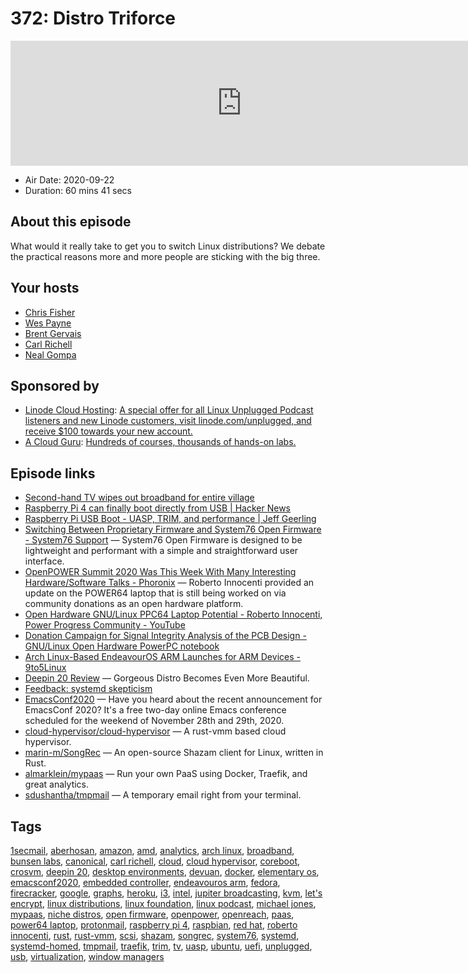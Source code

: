 # 372: Distro Triforce

<iframe src="https://player.fireside.fm/v2/RUkczH-V+d2udLq_J?theme=dark" width="740" height="200" frameborder="0" scrolling="no"></iframe>

* Air Date: 2020-09-22
* Duration: 60 mins 41 secs

## About this episode

What would it really take to get you to switch Linux distributions? We debate the practical reasons more and more people are sticking with the big three.

## Your hosts
* [Chris Fisher](https://linuxunplugged.com/hosts/chrislas)
* [Wes Payne](https://linuxunplugged.com/hosts/wes)
* [Brent Gervais](https://linuxunplugged.com/guests/brentgervais)
* [Carl Richell](https://linuxunplugged.com/guests/carl-richell)
* [Neal Gompa](https://linuxunplugged.com/guests/nealgompa)

## Sponsored by

  * [Linode Cloud Hosting](https://linode.com/unplugged): [A special offer for all Linux Unplugged Podcast listeners and new Linode customers, visit linode.com/unplugged, and receive $100 towards your new account. ](https://linode.com/unplugged)
  * [A Cloud Guru](https://acloudguru.com): [Hundreds of courses, thousands of hands-on labs.](https://acloudguru.com)



## Episode links

  * [Second-hand TV wipes out broadband for entire village](https://www.openreach.com/news/second-hand-tv-wipes-out-broadband-for-entire-village/ "Second-hand TV wipes out broadband for entire village")
  * [Raspberry Pi 4 can finally boot directly from USB | Hacker News](https://news.ycombinator.com/item?id=24520397 "Raspberry Pi 4 can finally boot directly from USB | Hacker News")
  * [Raspberry Pi USB Boot - UASP, TRIM, and performance | Jeff Geerling](https://www.jeffgeerling.com/blog/2020/raspberry-pi-usb-boot-uasp-trim-and-performance "Raspberry Pi USB Boot - UASP, TRIM, and performance | Jeff Geerling")
  * [Switching Between Proprietary Firmware and System76 Open Firmware - System76 Support](https://support.system76.com/articles/transition-firmware/ "Switching Between Proprietary Firmware and System76 Open Firmware - System76 Support") — System76 Open Firmware is designed to be lightweight and performant with a simple and straightforward user interface. 
  * [OpenPOWER Summit 2020 Was This Week With Many Interesting Hardware/Software Talks - Phoronix](https://www.phoronix.com/scan.php?page=news_item&px=OpenPOWER-Summit-2020 "OpenPOWER Summit 2020 Was This Week With Many Interesting Hardware/Software Talks - Phoronix") — Roberto Innocenti provided an update on the POWER64 laptop that is still being worked on via community donations as an open hardware platform.
  * [Open Hardware GNU/Linux PPC64 Laptop Potential - Roberto Innocenti, Power Progress Community - YouTube](https://www.youtube.com/watch?v=OvExq7u7BMk "Open Hardware GNU/Linux PPC64 Laptop Potential - Roberto Innocenti, Power Progress Community - YouTube")
  * [Donation Campaign for Signal Integrity Analysis of the PCB Design - GNU/Linux Open Hardware PowerPC notebook](https://www.powerpc-notebook.org/campaigns/donation-campaign-for-signal-integrity-analysis-of-the-pcb-design/ "Donation Campaign for Signal Integrity Analysis of the PCB Design - GNU/Linux Open Hardware PowerPC notebook")
  * [Arch Linux-Based EndeavourOS ARM Launches for ARM Devices - 9to5Linux](https://9to5linux.com/arch-linux-based-endeavouros-arm-launches-for-arm-devices "Arch Linux-Based EndeavourOS ARM Launches for ARM Devices - 9to5Linux")
  * [Deepin 20 Review](https://itsfoss.com/deepin-20-review/ "Deepin 20 Review") — Gorgeous Distro Becomes Even More Beautiful.
  * [Feedback: systemd skepticism](https://slexy.org/view/s20lMxbPhE "Feedback: systemd skepticism")
  * [EmacsConf2020](https://slexy.org/view/s2zV618Go5 "EmacsConf2020") — Have you heard about the recent announcement for EmacsConf 2020? It's a free two-day online Emacs conference scheduled for the weekend of November 28th and 29th, 2020.
  * [cloud-hypervisor/cloud-hypervisor](https://github.com/cloud-hypervisor/cloud-hypervisor "cloud-hypervisor/cloud-hypervisor") — A rust-vmm based cloud hypervisor.
  * [marin-m/SongRec](https://github.com/marin-m/SongRec "marin-m/SongRec") — An open-source Shazam client for Linux, written in Rust. 
  * [almarklein/mypaas](https://github.com/almarklein/mypaas "almarklein/mypaas") — Run your own PaaS using Docker, Traefik, and great analytics. 
  * [sdushantha/tmpmail](https://github.com/sdushantha/tmpmail "sdushantha/tmpmail") — A temporary email right from your terminal.



## Tags

[1secmail](https://linuxunplugged.com/tags/1secmail), [aberhosan](https://linuxunplugged.com/tags/aberhosan), [amazon](https://linuxunplugged.com/tags/amazon), [amd](https://linuxunplugged.com/tags/amd), [analytics](https://linuxunplugged.com/tags/analytics), [arch linux](https://linuxunplugged.com/tags/arch%20linux), [broadband](https://linuxunplugged.com/tags/broadband), [bunsen labs](https://linuxunplugged.com/tags/bunsen%20labs), [canonical](https://linuxunplugged.com/tags/canonical), [carl richell](https://linuxunplugged.com/tags/carl%20richell), [cloud](https://linuxunplugged.com/tags/cloud), [cloud hypervisor](https://linuxunplugged.com/tags/cloud%20hypervisor), [coreboot](https://linuxunplugged.com/tags/coreboot), [crosvm](https://linuxunplugged.com/tags/crosvm), [deepin 20](https://linuxunplugged.com/tags/deepin%2020), [desktop environments](https://linuxunplugged.com/tags/desktop%20environments), [devuan](https://linuxunplugged.com/tags/devuan), [docker](https://linuxunplugged.com/tags/docker), [elementary os](https://linuxunplugged.com/tags/elementary%20os), [emacsconf2020](https://linuxunplugged.com/tags/emacsconf2020), [embedded controller](https://linuxunplugged.com/tags/embedded%20controller), [endeavouros arm](https://linuxunplugged.com/tags/endeavouros%20arm), [fedora](https://linuxunplugged.com/tags/fedora), [firecracker](https://linuxunplugged.com/tags/firecracker), [google](https://linuxunplugged.com/tags/google), [graphs](https://linuxunplugged.com/tags/graphs), [heroku](https://linuxunplugged.com/tags/heroku), [i3](https://linuxunplugged.com/tags/i3), [intel](https://linuxunplugged.com/tags/intel), [jupiter broadcasting](https://linuxunplugged.com/tags/jupiter%20broadcasting), [kvm](https://linuxunplugged.com/tags/kvm), [let's encrypt](https://linuxunplugged.com/tags/let's%20encrypt), [linux distributions](https://linuxunplugged.com/tags/linux%20distributions), [linux foundation](https://linuxunplugged.com/tags/linux%20foundation), [linux podcast](https://linuxunplugged.com/tags/linux%20podcast), [michael jones](https://linuxunplugged.com/tags/michael%20jones), [mypaas](https://linuxunplugged.com/tags/mypaas), [niche distros](https://linuxunplugged.com/tags/niche%20distros), [open firmware](https://linuxunplugged.com/tags/open%20firmware), [openpower](https://linuxunplugged.com/tags/openpower), [openreach](https://linuxunplugged.com/tags/openreach), [paas](https://linuxunplugged.com/tags/paas), [power64 laptop](https://linuxunplugged.com/tags/power64%20laptop), [protonmail](https://linuxunplugged.com/tags/protonmail), [raspberry pi 4](https://linuxunplugged.com/tags/raspberry%20pi%204), [raspbian](https://linuxunplugged.com/tags/raspbian), [red hat](https://linuxunplugged.com/tags/red%20hat), [roberto innocenti](https://linuxunplugged.com/tags/roberto%20innocenti), [rust](https://linuxunplugged.com/tags/rust), [rust-vmm](https://linuxunplugged.com/tags/rust-vmm), [scsi](https://linuxunplugged.com/tags/scsi), [shazam](https://linuxunplugged.com/tags/shazam), [songrec](https://linuxunplugged.com/tags/songrec), [system76](https://linuxunplugged.com/tags/system76), [systemd](https://linuxunplugged.com/tags/systemd), [systemd-homed](https://linuxunplugged.com/tags/systemd-homed), [tmpmail](https://linuxunplugged.com/tags/tmpmail), [traefik](https://linuxunplugged.com/tags/traefik), [trim](https://linuxunplugged.com/tags/trim), [tv](https://linuxunplugged.com/tags/tv), [uasp](https://linuxunplugged.com/tags/uasp), [ubuntu](https://linuxunplugged.com/tags/ubuntu), [uefi](https://linuxunplugged.com/tags/uefi), [unplugged](https://linuxunplugged.com/tags/unplugged), [usb](https://linuxunplugged.com/tags/usb), [virtualization](https://linuxunplugged.com/tags/virtualization), [window managers](https://linuxunplugged.com/tags/window%20managers)